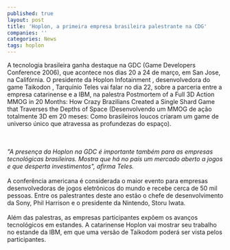 ```yaml
---
published: true
layout: post
title: 'Hoplon, a primeira empresa brasileira palestrante na CDG'
companies: ''
categories: News
tags: hoplon
---
```

A tecnologia brasileira ganha destaque na GDC (Game Developers Conference 2006), que acontece nos dias 20 a 24 de março, em San Jose, na Califórnia. O presidente da Hoplon Infotainment
, desenvolvedora do game Taikodon
, Tarquínio Teles vai falar no dia 22, sobre a parceria entre a empresa catarinense e a IBM, na palestra Postmortem of a Full 3D Action MMOG in 20 Months: How Crazy Brazilians Created a Single Shard Game that Traverses the Depths of Space (Desenvolvendo um MMOG de ação totalmente 3D em 20 meses: Como brasileiros loucos criaram um game de universo único que atravessa as profundezas do espaço).  <br />
<br />


<br /><span style="font-style: italic;">"A presença da Hoplon na GDC é importante também para as empresas tecnológicas brasileiras. Mostra que há no país um mercado aberto a jogos e que desperta investimentos", afirma Teles. </span><br /><br />A conferência americana é considerada o maior evento para empresas desenvolvedoras de jogos eletrônicos do mundo e recebe cerca de 50 mil pessoas. Entre os palestrantes deste ano estão o chefe de desenvolvimento da Sony, Phil Harrison e o presidente da Nintendo, Storu Iwata. <br /><br />Além das palestras, as empresas participantes expõem os avanços tecnológicos em estandes. A catarinense Hoplon vai mostrar seu trabalho no estande da IBM, em que uma versão de Taikodom poderá ser vista pelos participantes.
